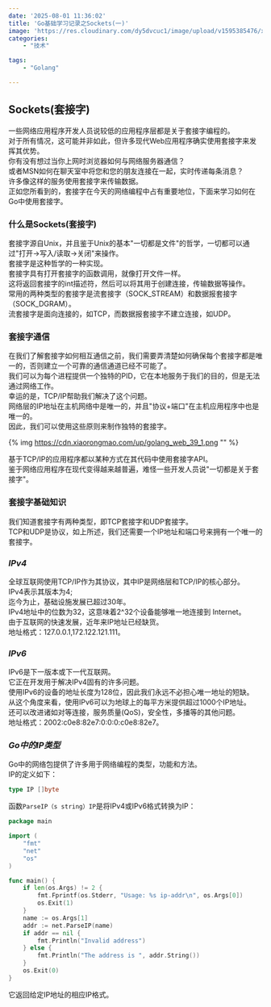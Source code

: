 ```yaml
---
date: '2025-08-01 11:36:02'
title: 'Go基础学习记录之Sockets(一)'
image: 'https://res.cloudinary.com/dy5dvcuc1/image/upload/v1595385476/xiaorongmao/golang.jpg'
categories:
    - "技术"

tags:
    - "Golang"

---
```


## Sockets(套接字)

一些网络应用程序开发人员说较低的应用程序层都是关于套接字编程的。  
对于所有情况，这可能并非如此，但许多现代Web应用程序确实使用套接字来发挥其优势。  
你有没有想过当你上网时浏览器如何与网络服务器通信？  
或者MSN如何在聊天室中将您和您的朋友连接在一起，实时传递每条消息？  
许多像这样的服务使用套接字来传输数据。  
正如您所看到的，套接字在今天的网络编程中占有重要地位，下面来学习如何在Go中使用套接字。

### 什么是Sockets(套接字)

套接字源自Unix，并且鉴于Unix的基本"一切都是文件"的哲学，一切都可以通过"打开->写入/读取->关闭"来操作。  
套接字是这种哲学的一种实现。  
套接字具有打开套接字的函数调用，就像打开文件一样。  
这将返回套接字的int描述符，然后可以将其用于创建连接，传输数据等操作。  
常用的两种类型的套接字是流套接字（SOCK\_STREAM）和数据报套接字（SOCK\_DGRAM）。  
流套接字是面向连接的，如TCP，而数据报套接字不建立连接，如UDP。

### 套接字通信

在我们了解套接字如何相互通信之前，我们需要弄清楚如何确保每个套接字都是唯一的，否则建立一个可靠的通信通道已经不可能了。  
我们可以为每个进程提供一个独特的PID，它在本地服务于我们的目的，但是无法通过网络工作。  
幸运的是，TCP/IP帮助我们解决了这个问题。  
网络层的IP地址在主机网络中是唯一的，并且"协议+端口"在主机应用程序中也是唯一的。  
因此，我们可以使用这些原则来制作独特的套接字。  

{% img https://cdn.xiaorongmao.com/up/golang_web_39_1.png "" %}

基于TCP/IP的应用程序都以某种方式在其代码中使用套接字API。  
鉴于网络应用程序在现代变得越来越普遍，难怪一些开发人员说"一切都是关于套接字"。

### 套接字基础知识

我们知道套接字有两种类型，即TCP套接字和UDP套接字。  
TCP和UDP是协议，如上所述，我们还需要一个IP地址和端口号来拥有一个唯一的套接字。

### *IPv4*

全球互联网使用TCP/IP作为其协议，其中IP是网络层和TCP/IP的核心部分。  
IPv4表示其版本为4;  
迄今为止，基础设施发展已超过30年。  
IPv4地址中的位数为32，这意味着2^32个设备能够唯一地连接到 Internet。  
由于互联网的快速发展，近年来IP地址已经缺货。  
地址格式：127.0.0.1,172.122.121.111。

### *IPv6*

IPv6是下一版本或下一代互联网。  
它正在开发用于解决IPv4固有的许多问题。  
使用IPv6的设备的地址长度为128位，因此我们永远不必担心唯一地址的短缺。  
从这个角度来看，使用IPv6可以为地球上的每平方米提供超过1000个IP地址。  
还可以改进诸如对等连接，服务质量(QoS)，安全性，多播等的其他问题。  
地址格式：2002:c0e8:82e7:0:0:0:c0e8:82e7。

### *Go中的IP类型*

Go中的网络包提供了许多用于网络编程的类型，功能和方法。  
IP的定义如下：

```go
type IP []byte
```

函数`ParseIP（s string）IP`是将IPv4或IPv6格式转换为IP：

```go
package main

import (
    "fmt"
    "net"
    "os"
)

func main() {
    if len(os.Args) != 2 {
        fmt.Fprintf(os.Stderr, "Usage: %s ip-addr\n", os.Args[0])
        os.Exit(1)
    }
    name := os.Args[1]
    addr := net.ParseIP(name)
    if addr == nil {
        fmt.Println("Invalid address")
    } else {
        fmt.Println("The address is ", addr.String())
    }
    os.Exit(0)
}
```

它返回给定IP地址的相应IP格式。
